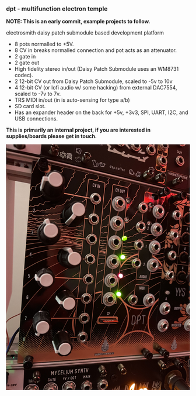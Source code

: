 ### dpt - multifunction electron temple

**NOTE: This is an early commit, example projects to follow.**

electrosmith daisy patch submodule based development platform

* 8 pots normalled to +5V.
* 8 CV in breaks normalled connection and pot acts as an attenuator.
* 2 gate in
* 2 gate out
* High fidelity stereo in/out (Daisy Patch Submodule uses an WM8731 codec).
* 2 12-bit CV out from Daisy Patch Submodule, scaled to -5v to 10v
* 4 12-bit CV (or lofi audio w/ some hacking) from external DAC7554, scaled to -7v to 7v.
* TRS MIDI in/out (in is auto-sensing for type a/b)
* SD card slot.
* Has an expander header on the back for +5v, +3v3, SPI, UART, I2C, and USB connections.

**This is primarily an internal project,  if you are interested in supplies/boards please get in touch.**


![dpt](dpt.jpg)

